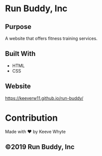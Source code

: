 # Run Buddy, Inc

## Purpose
A website that offers fitness training services. 

## Built With
* HTML
* CSS

## Website
https://keeverw11.github.io/run-buddy/

# Contribution
Made with ❤️ by Keeve Whyte

## ©️2019 Run Buddy, Inc

